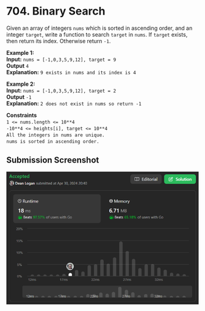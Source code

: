 # 704. Binary Search

Given an array of integers `nums` which is sorted in ascending order, and an integer `target`, write a function to search `target` in `nums`. If `target` exists, then return its index. Otherwise return `-1`.

**Example 1:**  
    **Input:** `nums = [-1,0,3,5,9,12], target = 9`  
    **Output** `4`  
    **Explanation:** `9 exists in nums and its index is 4`  

**Example 2:**   
    **Input:** `nums = [-1,0,3,5,9,12], target = 2`  
    **Output** `-1`  
    **Explanation:** `2 does not exist in nums so return -1`  

**Constraints**  
    `1 <= nums.length <= 10**4`  
    `-10**4 <= heights[i], target <= 10**4`  
    `All the integers in nums are unique.`  
    `nums is sorted in ascending order.`  

## Submission Screenshot  

![Image](./binary-search.png)